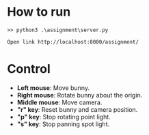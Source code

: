 # How to run

```
>> python3 .\assignment\server.py
```
```
Open link http://localhost:8000/assignment/
```

# Control
- **Left mouse**: Move bunny.
- **Right mouse**: Rotate bunny about the origin.
- **Middle mouse**: Move camera.
- **"r" key**: Reset bunny and camera position.
- **"p" key**: Stop rotating point light.
- **"s" key**: Stop panning spot light.
